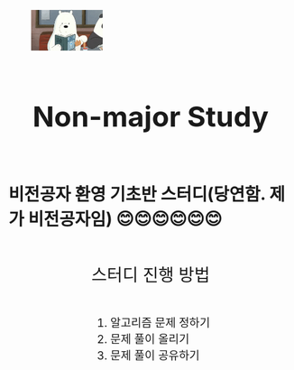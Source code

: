 <!DOCTYPE html>
<html>
<head>
    <meta charset = 'UTF-8'></charset>
</head>
<body>
    <figure>
        <a align="center" id="fig_href" href="#" target="_blank"><img src="../resources/iceBear.gif" width="30%"></a>
    </figure>
    <section id="header" style="display:flex; flex-direction:column;align-items:center;">
        <h1 id="title" style="font-size:50px">Non-major Study</h1>
        <h2 id="subtitle" style="font-size:30px;">비전공자 환영 기초반 스터디(당연함. 제가 비전공자임) 😊😊😊😊😊😊</h2>
    </section>
    <section id="howToStudy" style="display:flex;
    flex-direction: column;
    align-items: center;">
        <div class="list"><p class="list_title" style="font-size: 30px;">스터디 진행 방법</p></div>
            <ol class="contents" style="font-size: 20px;">
                <li>알고리즘 문제 정하기</li>
                <li>문제 풀이 올리기</li>
                <li>문제 풀이 공유하기</li>
            </ol>
    </section>
</body>
</html>
